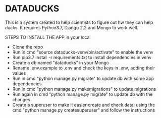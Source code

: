 # DATADUCKS

This is a system created to help scientists to figure out hw they can help ducks. It requires Python3.7, Django 2.2 and Mongo to work well.

STEPS TO INSTALL THE APP in your local

- Clone the repo
- Run in cmd "source dataducks-venv/bin/activate" to enable the venv
- Run pip3.7 install -r requirements.txt to install dependencies in venv
- Create a db named "dataducks" in your Mongo
- Rename .env.example to .env and check the keys in .env, adding their values
- Run in cmd "python manage.py migrate" to update db with some app dependencies 
- Run in cmd "python manage.py makemigrations" to update migrations
- Run again in cmd "python manage.py migrate" to update db with the changes
- Create a superuser to make it easier create and check data, using the cmd "python manage.py createsuperuser" and follow the instructions

